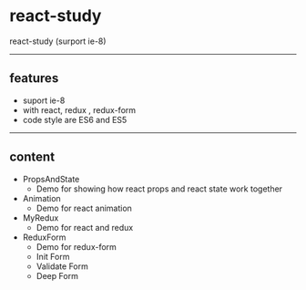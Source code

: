 # react-study
react-study (surport ie-8)

------------

## features

- suport ie-8
- with react, redux , redux-form
- code style are ES6 and ES5

------------

## content

- PropsAndState
  * Demo for showing how react props and react state work together
- Animation
  * Demo for react animation
- MyRedux
  * Demo for react and redux
- ReduxForm
  * Demo for redux-form
  * Init Form
  * Validate Form
  * Deep Form
